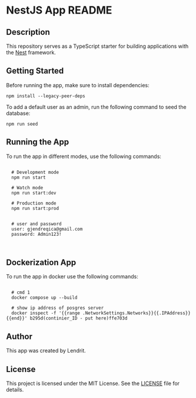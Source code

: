 <!DOCTYPE html>
<html lang="en">

<head>
  <meta charset="UTF-8">
  <meta name="viewport" content="width=device-width, initial-scale=1.0">
  <title>NestJS App README</title>
</head>

<body>

  <h1>NestJS App README</h1>

  <h2>Description</h2>

  <p>This repository serves as a TypeScript starter for building applications with the <a href="https://github.com/nestjs/nest">Nest</a> framework.</p>

  <h2>Getting Started</h2>

  <p>Before running the app, make sure to install dependencies:</p>

  <pre><code>npm install --legacy-peer-deps</code></pre>

  <p>To add a default user as an admin, run the following command to seed the database:</p>

  <pre><code>npm run seed</code></pre>

  <h2>Running the App</h2>

  <p>To run the app in different modes, use the following commands:</p>

  <pre><code>
  # Development mode
  npm run start

  # Watch mode
  npm run start:dev

  # Production mode
  npm run start:prod
  
  
  # user and password 
  user: gjendreqica@gmail.com
  password: Admin123! 

  </code></pre>


  <h2>Dockerization App</h2>

  <p>To run the app in docker use the following commands:</p>

  <pre><code>
  # cmd 1
  docker compose up --build

  # show ip address of posgres server 
  docker inspect -f '{{range .NetworkSettings.Networks}}{{.IPAddress}}{{end}}' b295d(continier_ID - put here)ffe703d
</code></pre>


  

  <h2>Author</h2>

  <p>This app was created by Lendrit.</p>

  <h2>License</h2>

  <p>This project is licensed under the MIT License. See the <a href="LICENSE">LICENSE</a> file for details.</p>

</body>

</html>
